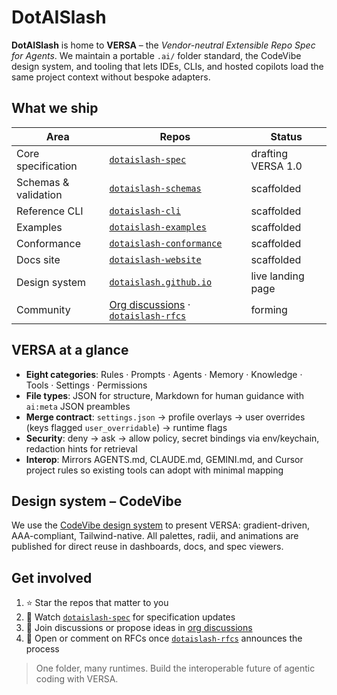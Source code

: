 # DotAISlash

**DotAISlash** is home to **VERSA** – the *Vendor-neutral Extensible Repo Spec for Agents*. We maintain a portable `.ai/` folder standard, the CodeVibe design system, and tooling that lets IDEs, CLIs, and hosted copilots load the same project context without bespoke adapters.

## What we ship

| Area | Repos | Status |
| --- | --- | --- |
| Core specification | [`dotaislash-spec`](https://github.com/dotAIslash/dotaislash-spec) | drafting VERSA 1.0 |
| Schemas & validation | [`dotaislash-schemas`](https://github.com/dotAIslash/dotaislash-schemas) | scaffolded |
| Reference CLI | [`dotaislash-cli`](https://github.com/dotAIslash/dotaislash-cli) | scaffolded |
| Examples | [`dotaislash-examples`](https://github.com/dotAIslash/dotaislash-examples) | scaffolded |
| Conformance | [`dotaislash-conformance`](https://github.com/dotAIslash/dotaislash-conformance) | scaffolded |
| Docs site | [`dotaislash-website`](https://github.com/dotAIslash/dotaislash-website) | scaffolded |
| Design system | [`dotaislash.github.io`](https://dotaislash.github.io/) | live landing page |
| Community | [Org discussions](https://github.com/orgs/dotAIslash/discussions) · [`dotaislash-rfcs`](https://github.com/dotAIslash/dotaislash-rfcs) | forming |

## VERSA at a glance

- **Eight categories**: Rules · Prompts · Agents · Memory · Knowledge · Tools · Settings · Permissions
- **File types**: JSON for structure, Markdown for human guidance with `ai:meta` JSON preambles
- **Merge contract**: `settings.json` → profile overlays → user overrides (keys flagged `user_overridable`) → runtime flags
- **Security**: deny → ask → allow policy, secret bindings via env/keychain, redaction hints for retrieval
- **Interop**: Mirrors AGENTS.md, CLAUDE.md, GEMINI.md, and Cursor project rules so existing tools can adopt with minimal mapping

## Design system – CodeVibe

We use the [CodeVibe design system](https://dotaislash.github.io/design/codevibe/) to present VERSA: gradient-driven, AAA-compliant, Tailwind-native. All palettes, radii, and animations are published for direct reuse in dashboards, docs, and spec viewers.

## Get involved

1. ⭐ Star the repos that matter to you
2. 📄 Watch [`dotaislash-spec`](https://github.com/dotAIslash/dotaislash-spec) for specification updates
3. 💬 Join discussions or propose ideas in [org discussions](https://github.com/orgs/dotAIslash/discussions)
4. 📝 Open or comment on RFCs once [`dotaislash-rfcs`](https://github.com/dotAIslash/dotaislash-rfcs) announces the process

> One folder, many runtimes. Build the interoperable future of agentic coding with VERSA.

